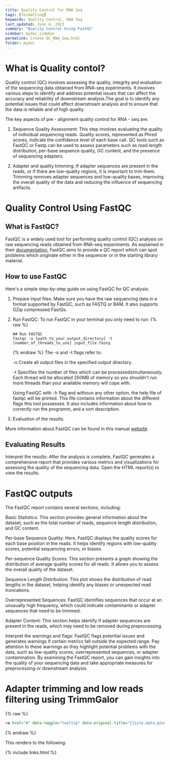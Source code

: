 ```yaml
---
title: Quality Control for RNA Seq
tags: [formatting]
keywords: Quality Control, RNA Seq
last_updated: June 4, 2023 
summary: "Quality Control Using FastQC"
sidebar: mydoc_sidebar
permalink: Create QC_RNA_Seq.html
folder: mydoc
---
```


# What is Quality contol?

Quality control (QC) involves assessing the quality, integrity and evaluation of the sequencing data obtained from RNA-seq experiments. It involves various 
steps to identify and address potential issues that can affect the accuracy and reliability of downstream analysis.The goal is to identify any potential issues 
that could affect downstream analysis and to ensure that the data is reliable and of high quality. 

The key aspects of pre - alignment quality control for RNA - seq are:

  1. Sequence Quality Assessment: This step involves evaluating the quality of individual sequencing reads. Quality scores, represented as Phred scores, 
     indicate the confidence level of each base call. QC tools such as FastQC or Fastp can be used to assess parameters such as read length distribution, 
     per-base sequence quality, GC content, and the presence of sequencing adapters.

  2. Adapter and quality trimming: If adapter sequences are present in the reads, or if there are low-quality regions, it is important to trim them. 
     Trimming removes adapter sequences and low-quality bases, improving the overall quality of the data and reducing the influence of sequencing artifacts.

# Quality Control Using FastQC

## What is FastQC?

FastQC is a widely used tool for performing quality control (QC) analysis on raw sequencing reads obtained from RNA-seq experiments. As explained in their [documentation](https://www.bioinformatics.babraham.ac.uk/projects/fastqc/Help/1%20Introduction/1.1%20What%20is%20FastQC.html),
FastQC aims to provide a QC report which can spot problems which originate either in the sequencer or in the starting library material.

## How to use FastQC

Here's a simple step-by-step guide on using FastQC for QC analysis:

  1. Prepare input files: Make sure you have the raw sequencing data in a format supported by FastQC, such as FASTQ or BAM. It also supports GZip compressed FastQs.

  2. Run FastQC: To run FastQC in your terminal you only need to run:
      {% raw %}
      ```
      ## Run FASTQC
      fastqc -o [path_to_your_output_directory] -t [number_of_threads_to_use] input_file.fastq
      ```
      {% endraw %}
     The -o and -t flags refer to:
     
      -o Create all output files in the specified output directory.
     
      -t Specifies the number of files which can be processedsimultaneously.  
         Each thread will be allocated 250MB of memory so you shouldn't run more threads than your available memory will cope with.
      
     Using FastQC with -h flag and withoun any other option, the help file of fastqc will be printed. This file contains information about the different flags 
     this tool possesses. It also includes information about how to correctly run the programm, and a sort description.
   
   3. Evaluation of the results.

More information about FastQC can be found in this manual [website](https://dnacore.missouri.edu/PDF/FastQC_Manual.pdf)

## Evaluating Results
   
   
   

Interpret the results: After the analysis is complete, FastQC generates a comprehensive report that provides various metrics and visualizations 
for assessing the quality of the sequencing data. 
Open the HTML report(s) to view the results.

# FastQC outputs

The FastQC report contains several sections, including:

Basic Statistics: This section provides general information about the dataset, such as the total number of reads, sequence length distribution, and GC content.

Per-base Sequence Quality: Here, FastQC displays the quality scores for each base position in the reads. 
It helps identify regions with low-quality scores, potential sequencing errors, or biases.

Per-sequence Quality Scores: This section presents a graph showing the distribution of average quality scores for all reads. 
It allows you to assess the overall quality of the dataset.

Sequence Length Distribution: This plot shows the distribution of read lengths in the dataset, helping identify any biases or unexpected read truncations.

Overrepresented Sequences: FastQC identifies sequences that occur at an unusually high frequency, which could indicate contaminants or adapter sequences that 
need to be trimmed.

Adapter Content: This section helps identify if adapter sequences are present in the reads, which may need to be removed during preprocessing.

Interpret the warnings and flags: FastQC flags potential issues and generates warnings if certain metrics fall outside the expected range. 
Pay attention to these warnings as they highlight potential problems with the data, such as low-quality scores, overrepresented sequences, 
or adapter contamination.
By examining the FastQC report, you can gain insights into the quality of your sequencing data 
and take appropriate measures for preprocessing or downstream analysis.





# Adapter trimming and low reads filtering using TrimmGalor








{% raw %}
```html
<a href="#" data-toggle="tooltip" data-original-title="{{site.data.glossary.jekyll_platform}}">Jekyll</a> is my favorite tool for building websites.
```
{% endraw %}

This renders to the following:














{% include links.html %}
